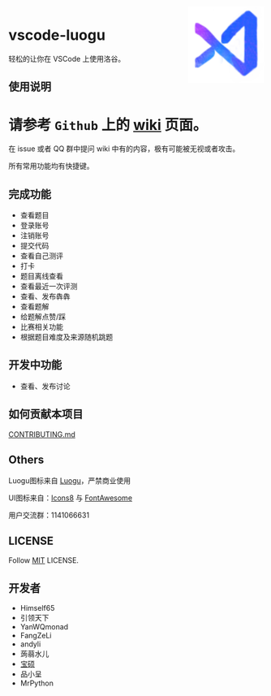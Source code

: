 <img align="right" width="150" height="150" src="https://raw.githubusercontent.com/yltx/vscode-luogu/master/logo.png">

# vscode-luogu

轻松的让你在 VSCode 上使用洛谷。

## 使用说明

# 请参考 `Github` 上的 [wiki](https://www.github.com/yltx/vscode-luogu/wiki) 页面。

在 issue 或者 QQ 群中提问 wiki 中有的内容，极有可能被无视或者攻击。

所有常用功能均有快捷键。

## 完成功能

- 查看题目
- 登录账号
- 注销账号
- 提交代码
- 查看自己测评
- 打卡
- 题目离线查看
- 查看最近一次评测
- 查看、发布犇犇
- 查看题解
- 给题解点赞/踩
- 比赛相关功能
- 根据题目难度及来源随机跳题

## 开发中功能

- 查看、发布讨论

## 如何贡献本项目

[CONTRIBUTING.md](https://github.com/yltx/vscode-luogu-developer/blob/master/CONTRIBUTING.md)

## Others

Luogu图标来自 [Luogu](https://www.luogu.com.cn/)，严禁商业使用

UI图标来自：[Icons8](https://icons8.cn/) 与 [FontAwesome](https://fontawesome.com/)

用户交流群：1141066631

## LICENSE

Follow [MIT](LICENSE) LICENSE.

## 开发者

- Himself65
- 引领天下
- YanWQmonad
- FangZeLi
- andyli
- 蒟蒻水儿
- [宝硕](https://baoshuo.ren)
- 品小呈
- MrPython
